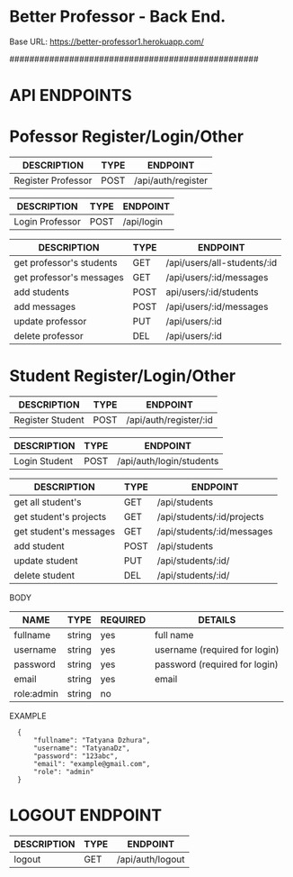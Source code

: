 # Better Professor - Back End.

Base URL: https://better-professor1.herokuapp.com/

##################################################

# API ENDPOINTS 

# Pofessor Register/Login/Other 

| DESCRIPTION | TYPE | ENDPOINT |
| ----------- | ---- | -------- | 
| Register Professor | POST | /api/auth/register |


| DESCRIPTION | TYPE | ENDPOINT |
| ----------- | ---- | -------- | 
| Login Professor | POST | /api/login |


| DESCRIPTION | TYPE | ENDPOINT |
| ----------- | ---- | -------- | 
| get professor's students | GET | /api/users/all-students/:id |
| get professor's messages | GET | /api/users/:id/messages |
| add students | POST | api/users/:id/students |
| add messages | POST | /api/users/:id/messages | 
| update professor | PUT | 	/api/users/:id |
| delete professor | DEL |  /api/users/:id |


# Student Register/Login/Other

| DESCRIPTION | TYPE | ENDPOINT |
| ----------- | ---- | -------- | 
| Register Student | POST | /api/auth/register/:id |


| DESCRIPTION | TYPE | ENDPOINT |
| ----------- | ---- | -------- | 
| Login Student | POST | /api/auth/login/students |


| DESCRIPTION | TYPE | ENDPOINT |
| ----------- | ---- | -------- | 
| get all student's | GET | /api/students |
| get student's projects | GET | /api/students/:id/projects |
| get student's messages | GET | /api/students/:id/messages |
| add student | POST | /api/students |
| update student | PUT | /api/students/:id/ |
| delete student | DEL | /api/students/:id/ |



BODY

| NAME | TYPE | REQUIRED | DETAILS |
| ---- | ---- | -------- | ------- |
| fullname | string | yes | full name |
| username | string | yes | username (required for login) | 
| password | string | yes | password (required for login) | 
| email | string | yes | email |
| role:admin | string | no | 

EXAMPLE

```
  {
      "fullname": "Tatyana Dzhura",
      "username": "TatyanaDz",
      "password": "123abc",
      "email": "example@gmail.com",
      "role": "admin"
  }

```

# LOGOUT ENDPOINT 

| DESCRIPTION | TYPE | ENDPOINT |
| ----------- | ---- | -------- |
| logout | GET | /api/auth/logout |
